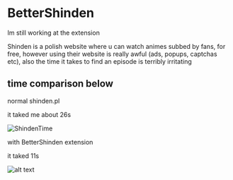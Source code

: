 # BetterShinden

Im still working at the extension

Shinden is a polish website where u can watch animes subbed by fans, for free, however using their website is really awful (ads, popups, captchas etc), also the time it takes to find an episode is terribly irritating

## time comparison below

normal shinden.pl

it taked me about 26s

![ShindenTime](https://cdn.discordapp.com/attachments/1068518072769589370/1114293787922022530/ShindenTime.gif?width=810&height=420?width=810&height=425)

with BetterShinden extension

it taked 11s

![alt text](https://media.discordapp.net/attachments/1068518072769589370/1114284829383598150/BetterShindenTime.gif?width=810&height=475)

